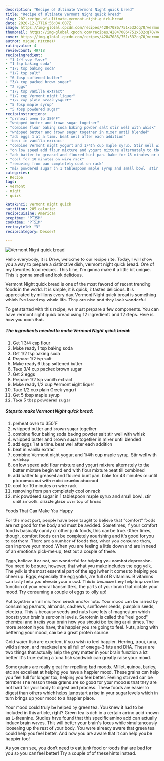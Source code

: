 ```yaml
---
description: "Recipe of Ultimate Vermont Night quick bread"
title: "Recipe of Ultimate Vermont Night quick bread"
slug: 202-recipe-of-ultimate-vermont-night-quick-bread
date: 2020-12-17T16:56:04.007Z
image: https://img-global.cpcdn.com/recipes/42847086/751x532cq70/vermont-night-quick-bread-recipe-main-photo.jpg
thumbnail: https://img-global.cpcdn.com/recipes/42847086/751x532cq70/vermont-night-quick-bread-recipe-main-photo.jpg
cover: https://img-global.cpcdn.com/recipes/42847086/751x532cq70/vermont-night-quick-bread-recipe-main-photo.jpg
author: Miguel Mitchell
ratingvalue: 4
reviewcount: 49718
recipeingredient:
- "1 3/4 cup flour"
- "1 tsp baking soda"
- "1/2 tsp baking soda"
- "1/2 tsp salt"
- "6 tbsp softened butter"
- "3/4 cup packed brown sugar"
- "2 eggs"
- "1/2 tsp vanilla extract"
- "1/2 cup Vermont night liquer"
- "1/2 cup plain Greek yogurt"
- "5 tbsp maple syrup"
- "5 tbsp powdered sugar"
recipeinstructions:
- "preheat oven to 350°F"
- "whipped butter and brown sugar together"
- "combine flour baking soda baking powder salt stir well with whisk"
- "whipped butter and brown sugar together in mixer until blended"
- "add eggs 1 at a time. beat well after each addition"
- "beat in vanilla extract"
- "combine Vermont night yogurt and 1/4th cup maple syrup. Stir well with whiskey"
- "on low speed add flour mixture and yogurt mixture alternately to the butter mixture begin and end with flour mixture beat till combined"
- "add batter to greased and floured bunt pan. bake for 43 minutes or until pic comes out with moist crumbs attached"
- "cool for 10 minutes on wire rack"
- "removing from pan completely cool on rack"
- "mix powdered sugar in 1 tablespoon maple syrup and small bowl. stir until smooth. drizzle glaze over top of bread"
categories:
- Recipe
tags:
- vermont
- night
- quick

katakunci: vermont night quick 
nutrition: 205 calories
recipecuisine: American
preptime: "PT35M"
cooktime: "PT51M"
recipeyield: "3"
recipecategory: Dessert

---
```



![Vermont Night quick bread](https://img-global.cpcdn.com/recipes/42847086/751x532cq70/vermont-night-quick-bread-recipe-main-photo.jpg)

Hello everybody, it is Drew, welcome to our recipe site. Today, I will show you a way to prepare a distinctive dish, vermont night quick bread. One of my favorites food recipes. This time, I'm gonna make it a little bit unique. This is gonna smell and look delicious.



Vermont Night quick bread is one of the most favored of recent trending foods in the world. It is simple, it is quick, it tastes delicious. It is appreciated by millions every day. Vermont Night quick bread is something which I've loved my whole life. They are nice and they look wonderful.


To get started with this recipe, we must prepare a few components. You can have vermont night quick bread using 12 ingredients and 12 steps. Here is how you cook that.

<!--inarticleads1-->

##### The ingredients needed to make Vermont Night quick bread:

1. Get 1 3/4 cup flour
1. Make ready 1 tsp baking soda
1. Get 1/2 tsp baking soda
1. Prepare 1/2 tsp salt
1. Make ready 6 tbsp softened butter
1. Take 3/4 cup packed brown sugar
1. Get 2 eggs
1. Prepare 1/2 tsp vanilla extract
1. Make ready 1/2 cup Vermont night liquer
1. Take 1/2 cup plain Greek yogurt
1. Get 5 tbsp maple syrup
1. Take 5 tbsp powdered sugar




<!--inarticleads2-->

##### Steps to make Vermont Night quick bread:

1. preheat oven to 350°F
1. whipped butter and brown sugar together
1. combine flour baking soda baking powder salt stir well with whisk
1. whipped butter and brown sugar together in mixer until blended
1. add eggs 1 at a time. beat well after each addition
1. beat in vanilla extract
1. combine Vermont night yogurt and 1/4th cup maple syrup. Stir well with whiskey
1. on low speed add flour mixture and yogurt mixture alternately to the butter mixture begin and end with flour mixture beat till combined
1. add batter to greased and floured bunt pan. bake for 43 minutes or until pic comes out with moist crumbs attached
1. cool for 10 minutes on wire rack
1. removing from pan completely cool on rack
1. mix powdered sugar in 1 tablespoon maple syrup and small bowl. stir until smooth. drizzle glaze over top of bread




Foods That Can Make You Happy


For the most part, people have been taught to believe that "comfort" foods are not good for the body and must be avoided. Sometimes, if your comfort food is basically candy or other junk foods, this can be true. Other times, though, comfort foods can be completely nourishing and it's good for you to eat them. There are a number of foods that, when you consume them, can improve your mood. When you are feeling a little down and are in need of an emotional pick-me-up, test out a couple of these.

Eggs, believe it or not, are wonderful for helping you combat depression. You need to be sure, however, that what you make includes the egg yolk. The yolk is the most essential part of the egg iwhen it comes to helping you cheer up. Eggs, especially the egg yolks, are full of B vitamins. B vitamins can truly help you elevate your mood. This is because they help improve the function of your neural transmitters, the parts of your brain that dictate your mood. Try consuming a couple of eggs to jolly up!

Put together a trail mix from seeds and/or nuts. Your mood can be raised by consuming peanuts, almonds, cashews, sunflower seeds, pumpkin seeds, etcetera. This is because seeds and nuts have lots of magnesium which boosts your brain's serotonin levels. Serotonin is called the "feel good" chemical and it tells your brain how you should be feeling at all times. The more serotonin you have, the happier you are going to feel. Nuts, along with bettering your mood, can be a great protein source.

Cold water fish are excellent if you wish to feel happier. Herring, trout, tuna, wild salmon, and mackerel are all full of omega-3 fats and DHA. These are two things that actually help the grey matter in your brain function a lot better. It's true: eating a tuna fish sandwich can greatly raise your mood. 

Some grains are really great for repelling bad moods. Millet, quinoa, barley, etc are excellent at helping you have a happier mood. These grains can help you feel full for longer too, helping you feel better. Feeling starved can be terrible! The reason these grains are so good for your mood is that they are not hard for your body to digest and process. These foods are easier to digest than others which helps jumpstart a rise in your sugar levels which in turn brings up your mood to a happier place.

Your mood could truly be helped by green tea. You knew it had to be included in this article, right? Green tea is rich in a certain amino acid known as L-theanine. Studies have found that this specific amino acid can actually induce brain waves. This will better your brain's focus while simultaneously loosening up the rest of your body. You were already aware that green tea could help you feel better. And now you are aware that it can help you be happier too!

As you can see, you don't need to eat junk food or foods that are bad for you so you can feel better! Try  a  couple of  of  these  hints  instead.

